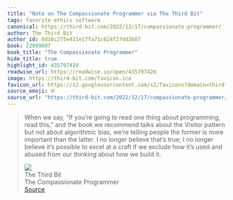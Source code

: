 ```yaml
---
title: "Note on The Compassionate Programmer via The Third Bit"
tags: favorite ethics software
canonical: https://third-bit.com/2022/12/17/compassionate-programmer/
author: The Third Bit
author_id: 6d16c275e411e17fa71c624f27dd2687
book: 22099607
book_title: "The Compassionate Programmer"
hide_title: true
highlight_id: 435797420
readwise_url: https://readwise.io/open/435797420
image: https://third-bit.com/favicon.ico
favicon_url: https://s2.googleusercontent.com/s2/favicons?domain=third-bit.com
source_emoji: 🌐
source_url: "https://third-bit.com/2022/12/17/compassionate-programmer/#:~:text=When%20we%20say%2C,we%20build%20it."
---
```


> When we say, “If you’re going to read one thing about programming, read this,” and the book we recommend talks about the Visitor pattern but not about algorithmic bias, we’re telling people the former is more important than the latter. I no longer believe that’s true; I no longer believe it’s possible to excel at a craft if we exclude how it’s used and abused from our thinking about how we build it.
> <div class="quoteback-footer"><div class="quoteback-avatar"><img class="mini-favicon" src="https://s2.googleusercontent.com/s2/favicons?domain=third-bit.com"></div><div class="quoteback-metadata"><div class="metadata-inner"><span style="display:none">FROM:</span><div aria-label="The Third Bit" class="quoteback-author"> The Third Bit</div><div aria-label="The Compassionate Programmer" class="quoteback-title"> The Compassionate Programmer</div></div></div><div class="quoteback-backlink"><a target="_blank" aria-label="go to the full text of this quotation" rel="noopener" href="https://third-bit.com/2022/12/17/compassionate-programmer/#:~:text=When%20we%20say%2C,we%20build%20it." class="quoteback-arrow"> Source</a></div></div>